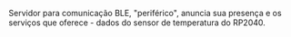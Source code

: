 Servidor para comunicação BLE, "periférico", anuncia sua presença e os serviços que oferece - dados do sensor de temperatura do RP2040.
